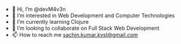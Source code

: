 - 👋 Hi, I’m @devM4v3n
- 👀 I’m interested in Web Development and Computer Technologies
- 🌱 I’m currently learning Clojure 
- 💞️ I’m looking to collaborate on Full Stack Web Development
- 📫 How to reach me sachin.kumar.kvsl@gmail.com

<!---
devM4v3n/devM4v3n is a ✨ special ✨ repository because its `README.md` (this file) appears on your GitHub profile.
You can click the Preview link to take a look at your changes.
--->
